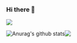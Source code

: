 ### Hi there 👋
<img src="https://img.shields.io/badge/Android-3DDC84?style=flat-square&logo=Android&logoColor=white"/>

<img align="center" src="https://github-readme-stats.vercel.app/api?username=Do-HyeongGyeong&show_icons=true&include_all_commits=true&theme=buefy" alt="Anurag's github stats"/><img align="top" src="https://github-readme-stats.vercel.app/api/top-langs/?username=Do-HyeongGyeong&layout=compact&theme=buefy"/>


<!--
**Do-HyeongGyeong/Do-HyeongGyeong** is a ✨ _special_ ✨ repository because its `README.md` (this file) appears on your GitHub profile.

Here are some ideas to get you started:

- 🔭 I’m currently working on ...
- 🌱 I’m currently learning ...
- 👯 I’m looking to collaborate on ...
- 🤔 I’m looking for help with ...
- 💬 Ask me about ...
- 📫 How to reach me: ...
- 😄 Pronouns: ...
- ⚡ Fun fact: ...
-->
